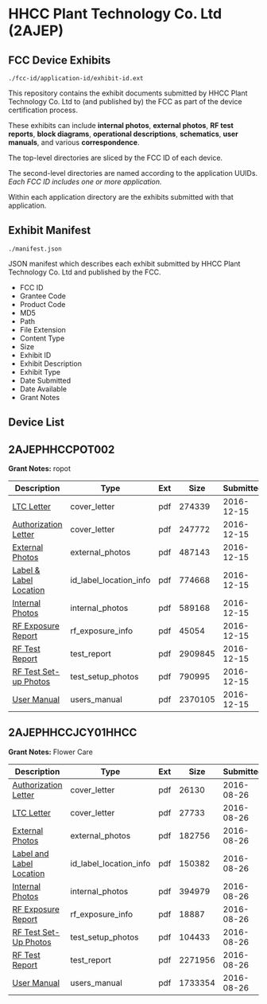 # HHCC Plant Technology Co. Ltd (2AJEP)
## FCC Device Exhibits

```
./fcc-id/application-id/exhibit-id.ext
```

This repository contains the exhibit documents submitted by HHCC Plant Technology Co. Ltd to (and published by) the FCC as part of the device certification process.

These exhibits can include **internal photos**, **external photos**, **RF test reports**, **block diagrams**, **operational descriptions**, **schematics**, **user manuals**, and various **correspondence**.

The top-level directories are sliced by the FCC ID of each device.

The second-level directories are named according to the application UUIDs. *Each FCC ID includes one or more application.*

Within each application directory are the exhibits submitted with that application. 

## Exhibit Manifest

```
./manifest.json
```

JSON manifest which describes each exhibit submitted by HHCC Plant Technology Co. Ltd and published by the FCC.

- FCC ID
- Grantee Code
- Product Code
- MD5
- Path
- File Extension
- Content Type
- Size
- Exhibit ID
- Exhibit Description
- Exhibit Type
- Date Submitted
- Date Available
- Grant Notes

## Device List
## 2AJEPHHCCPOT002
**Grant Notes:** ropot

| Description | Type | Ext | Size | Submitted | Available |
| ----------- | ---- | --- | ---- | --------- | --------- |
| [LTC Letter](2AJEPHHCCPOT002/4d1dc363ada73affa962f0ede6db22e2/3228859.pdf) | cover_letter | pdf | 274339 | 2016-12-15 | 2016-12-15 |
| [Authorization Letter](2AJEPHHCCPOT002/4d1dc363ada73affa962f0ede6db22e2/3228858.pdf) | cover_letter | pdf | 247772 | 2016-12-15 | 2016-12-15 |
| [External Photos](2AJEPHHCCPOT002/4d1dc363ada73affa962f0ede6db22e2/3228860.pdf) | external_photos | pdf | 487143 | 2016-12-15 | 2016-12-15 |
| [Label & Label Location](2AJEPHHCCPOT002/4d1dc363ada73affa962f0ede6db22e2/3228861.pdf) | id_label_location_info | pdf | 774668 | 2016-12-15 | 2016-12-15 |
| [Internal Photos](2AJEPHHCCPOT002/4d1dc363ada73affa962f0ede6db22e2/3228862.pdf) | internal_photos | pdf | 589168 | 2016-12-15 | 2016-12-15 |
| [RF Exposure Report](2AJEPHHCCPOT002/4d1dc363ada73affa962f0ede6db22e2/3228864.pdf) | rf_exposure_info | pdf | 45054 | 2016-12-15 | 2016-12-15 |
| [RF Test Report](2AJEPHHCCPOT002/4d1dc363ada73affa962f0ede6db22e2/3228866.pdf) | test_report | pdf | 2909845 | 2016-12-15 | 2016-12-15 |
| [RF Test Set-up Photos](2AJEPHHCCPOT002/4d1dc363ada73affa962f0ede6db22e2/3228867.pdf) | test_setup_photos | pdf | 790995 | 2016-12-15 | 2016-12-15 |
| [User Manual](2AJEPHHCCPOT002/4d1dc363ada73affa962f0ede6db22e2/3228868.pdf) | users_manual | pdf | 2370105 | 2016-12-15 | 2016-12-15 |
## 2AJEPHHCCJCY01HHCC
**Grant Notes:** Flower Care

| Description | Type | Ext | Size | Submitted | Available |
| ----------- | ---- | --- | ---- | --------- | --------- |
| [Authorization Letter](2AJEPHHCCJCY01HHCC/dc35114cd03bd39b265984344e928762/3113856.pdf) | cover_letter | pdf | 26130 | 2016-08-26 | 2016-08-26 |
| [LTC Letter](2AJEPHHCCJCY01HHCC/dc35114cd03bd39b265984344e928762/3113857.pdf) | cover_letter | pdf | 27733 | 2016-08-26 | 2016-08-26 |
| [External Photos](2AJEPHHCCJCY01HHCC/dc35114cd03bd39b265984344e928762/3113858.pdf) | external_photos | pdf | 182756 | 2016-08-26 | 2016-08-26 |
| [Label and Label Location](2AJEPHHCCJCY01HHCC/dc35114cd03bd39b265984344e928762/3113859.pdf) | id_label_location_info | pdf | 150382 | 2016-08-26 | 2016-08-26 |
| [Internal Photos](2AJEPHHCCJCY01HHCC/dc35114cd03bd39b265984344e928762/3113860.pdf) | internal_photos | pdf | 394979 | 2016-08-26 | 2016-08-26 |
| [RF Exposure Report](2AJEPHHCCJCY01HHCC/dc35114cd03bd39b265984344e928762/3113862.pdf) | rf_exposure_info | pdf | 18887 | 2016-08-26 | 2016-08-26 |
| [RF Test Set-Up Photos](2AJEPHHCCJCY01HHCC/dc35114cd03bd39b265984344e928762/3113864.pdf) | test_setup_photos | pdf | 104433 | 2016-08-26 | 2016-08-26 |
| [RF Test Report](2AJEPHHCCJCY01HHCC/dc35114cd03bd39b265984344e928762/3113865.pdf) | test_report | pdf | 2271956 | 2016-08-26 | 2016-08-26 |
| [User Manual](2AJEPHHCCJCY01HHCC/dc35114cd03bd39b265984344e928762/3113866.pdf) | users_manual | pdf | 1733354 | 2016-08-26 | 2016-08-26 |
